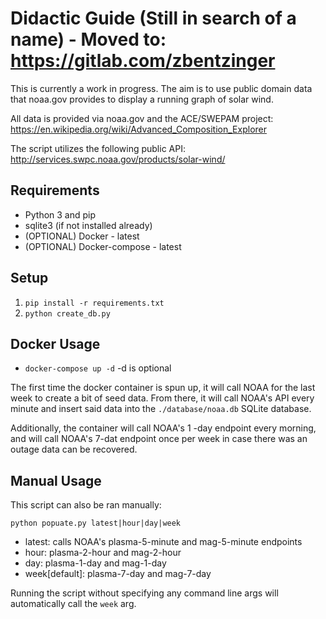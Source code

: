 Didactic Guide (Still in search of a name) - Moved to: https://gitlab.com/zbentzinger
==========================================

This is currently a work in progress. The aim is to use public domain data that noaa.gov provides
to display a running graph of solar wind.

All data is provided via noaa.gov and the ACE/SWEPAM project: https://en.wikipedia.org/wiki/Advanced_Composition_Explorer

The script utilizes the following public API: http://services.swpc.noaa.gov/products/solar-wind/

Requirements
--------------
- Python 3 and pip
- sqlite3 (if not installed already)
- (OPTIONAL) Docker - latest
- (OPTIONAL) Docker-compose - latest

Setup
------
1. `pip install -r requirements.txt`
2. `python create_db.py`

Docker Usage
--------------
- `docker-compose up -d` -d is optional

The first time the docker container is spun up, it will call NOAA for the last week to create a bit of seed data. From there, it will call NOAA's API every minute and insert said data into the `./database/noaa.db` SQLite database. 

Additionally, the container will call NOAA's 1 -day endpoint every morning, and will call NOAA's 7-dat endpoint once per week in case there was an outage data can be recovered.

Manual Usage
--------------
This script can also be ran manually:

`python popuate.py latest|hour|day|week`

- latest: calls NOAA's plasma-5-minute and mag-5-minute endpoints
- hour: plasma-2-hour and mag-2-hour
- day: plasma-1-day and mag-1-day
- week[default]: plasma-7-day and mag-7-day

Running the script without specifying any command line args will automatically call the `week` arg.
